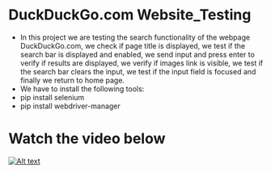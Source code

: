 # DuckDuckGo.com Website_Testing
- In this project we are testing the search functionality of the webpage DuckDuckGo.com, we check if page title is displayed,  we test if the search bar is displayed and enabled, we send input and  press enter to verify if results are displayed, we verify if images link is visible, we test if the search bar clears the input, we test if the input field is focused and finally we return to home page.
- We have to install the following tools:
- pip install selenium
- pip install webdriver-manager 

# Watch the video below
[![Alt text](https://www.howtogeek.com/wp-content/uploads/2021/06/youtube_hero_1200x675.jpg?width=1198&trim=1,1&bg-color=000&pad=1,1)](https://youtu.be/5SCXoCxh19I)
